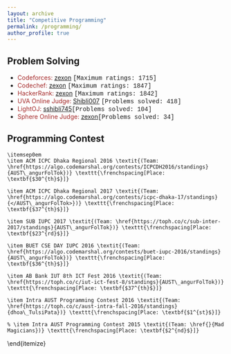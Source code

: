 ```yaml
---
layout: archive
title: "Competitive Programming"
permalink: /programming/
author_profile: true
---
```


## Problem Solving
+ <span style="color:brown">Codeforces: </span>[zexon](https://codeforces.com/profile/zexon) <span style="font-family:Courier New">[Maximum ratings: 1715]</span>
+ <span style="color:brown">Codechef: </span>[zexon](https://www.codechef.com/users/zexon) <span style="font-family:Courier New">[Maximum ratings: 1847]</span>
+ <span style="color:brown">HackerRank: </span>[zexon](https://www.hackerrank.com/zexon?hr_r=1) <span style="font-family:Courier New">[Maximum ratings: 1842]</span>
+ <span style="color:brown">UVA Online Judge: </span>[Shibli007](https://uhunt.onlinejudge.org/id/659594) <span style="font-family:Courier New">[Problems solved: 418]</span>
+ <span style="color:brown">LightOJ: </span>[sshibli745](https://lightoj.com/user/sshibli745)<span style="font-family:Courier New">[Problems solved: 104]</span>  
+ <span style="color:brown">Sphere Online Judge: </span>[zexon](https://www.spoj.com/users/zexon/)<span style="font-family:Courier New">[Problems solved: 34]</span>

## Programming Contest

    \itemsep0em
    \item ACM ICPC Dhaka Regional 2016 \textit{(Team: \href{https://algo.codemarshal.org/contests/ICPCDH2016/standings}{AUST\_angurFolTok})} \texttt{\frenchspacing[Place: \textbf{$30^{th}$}]} 

    \item ACM ICPC Dhaka Regional 2017 \textit{(Team: \href{https://algo.codemarshal.org/contests/icpc-dhaka-17/standings}{</AUST\_angurFolTok>})} \texttt{\frenchspacing[Place: \textbf{$37^{th}$}]}

    \item SUB IUPC 2017 \textit{(Team: \href{https://toph.co/c/sub-inter-2017/standings}{AUST\_angurFolTok})} \texttt{\frenchspacing[Place: \textbf{$23^{rd}$}]}
    
    \item BUET CSE DAY IUPC 2016 \textit{(Team: \href{https://algo.codemarshal.org/contests/buet-iupc-2016/standings}{AUST\_angurFolTok})} \texttt{\frenchspacing[Place: \textbf{$36^{th}$}]}
    
    \item AB Bank IUT 8th ICT Fest 2016 \textit{(Team: \href{https://toph.co/c/iut-ict-fest-8/standings}{AUST\_angurFolTok})} \texttt{\frenchspacing[Place: \textbf{$37^{th}$}]}
    
    \item Intra AUST Programming Contest 2016 \textit{(Team: \href{https://toph.co/c/aust-intra-fall-2016/standings}{dhoa\_TulsiPata})} \texttt{\frenchspacing[Place: \textbf{$1^{st}$}]}

    % \item Intra AUST Programming Contest 2015 \textit{(Team: \href{}{Mad Magicians})} \texttt{\frenchspacing[Place: \textbf{$2^{nd}$}]}
\end{itemize}
